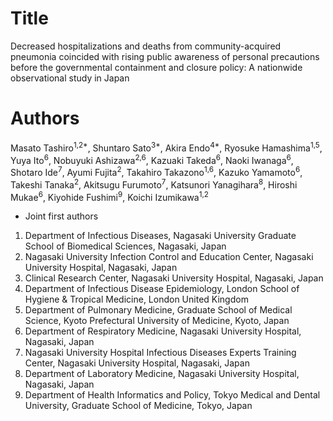 # Title
Decreased hospitalizations and deaths from community-acquired pneumonia coincided with rising public awareness of personal precautions before the governmental containment and closure policy: A nationwide observational study in Japan

# Authors
Masato Tashiro<sup>1,2*</sup>, Shuntaro Sato<sup>3*</sup>, Akira Endo<sup>4*</sup>, Ryosuke Hamashima<sup>1,5</sup>, Yuya Ito<sup>6</sup>, Nobuyuki Ashizawa<sup>2,6</sup>, Kazuaki Takeda<sup>6</sup>, Naoki Iwanaga<sup>6</sup>, Shotaro Ide<sup>7</sup>, Ayumi Fujita<sup>2</sup>, Takahiro Takazono<sup>1,6</sup>, Kazuko Yamamoto<sup>6</sup>, Takeshi Tanaka<sup>2</sup>, Akitsugu Furumoto<sup>7</sup>, Katsunori Yanagihara<sup>8</sup>, Hiroshi Mukae<sup>6</sup>, Kiyohide Fushimi<sup>9</sup>, Koichi Izumikawa<sup>1,2</sup>

* Joint first authors

1. Department of Infectious Diseases, Nagasaki University Graduate School of Biomedical Sciences, Nagasaki, Japan
2. Nagasaki University Infection Control and Education Center, Nagasaki University Hospital, Nagasaki, Japan
3. Clinical Research Center, Nagasaki University Hospital, Nagasaki, Japan
4. Department of Infectious Disease Epidemiology, London School of Hygiene & Tropical Medicine, London United Kingdom
5. Department of Pulmonary Medicine, Graduate School of Medical Science, Kyoto Prefectural University of Medicine, Kyoto, Japan
6. Department of Respiratory Medicine, Nagasaki University Hospital, Nagasaki, Japan
7. Nagasaki University Hospital Infectious Diseases Experts Training Center, Nagasaki University Hospital, Nagasaki, Japan
8. Department of Laboratory Medicine, Nagasaki University Hospital, Nagasaki, Japan
9. Department of Health Informatics and Policy, Tokyo Medical and Dental University, Graduate School of Medicine, Tokyo, Japan
